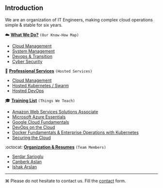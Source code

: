 ## Introduction
We are an organization of IT Engineers, making complex cloud operations simple & stable for six years.

:cloud: **[What We Do?](WhatWeDo.md#what-we-do)** `(Our Know-How Map)`
  * [Cloud Management](WhatWeDo.md#cloud-cloud-management-aws-azure-google-cloud-rackspace-blueocean-ovh)
  * [System Management](WhatWeDo.md#circus_tent-system-management)
  * [Devops & Transition](WhatWeDo.md#octocat-devops--transition)
  * [Cyber Security](WhatWeDo.md#police_car-cyber-security)
  
:wrench: **[Professional Services](Professional-Services.md##cloud-cloud-management-aws-azure-google-cloud-rackspace-blueocean-ovh)** `(Hosted Services)`
  * [Cloud Management](Professional-Services.md##cloud-cloud-management-aws-azure-google-cloud-rackspace-blueocean-ovh)
  * [Hosted Kubernetes / Swarm](Professional-Services.md##cloud-cloud-management-aws-azure-google-cloud-rackspace-blueocean-ovh)
  * [Hosted DevOps](Professional-Services.md##cloud-cloud-management-aws-azure-google-cloud-rackspace-blueocean-ovh)
  
:mortar_board: **[Training List](Trainings.md)** `(Things We Teach)`
  * [Amazon Web Services Solutions Associate](Trainings.md#amazon-web-services-solutions-associate)
  * [Microsoft Azure Essentials](Trainings.md#microsoft-azure-essentials)
  * [Google Cloud Fundamentals](Trainings.md#google-cloud-fundamentals)
  * [DevOps on the Cloud](Trainings.md#devops-on-the-cloud)
  * [Docker Fundamentals & Enterprise Operations with Kubernetes](Trainings.md#docker-fundamentals--ent-op-with-kubernetes)
  * [Securing the Cloud](Trainings.md#securing-the-cloud)

:octocat: **[Organization & Resumes](Resumes)** `(Team Members)`
  * [Serdar Sarioglu](Resumes/Serdar-Sarioglu.md)
  * [Canberk Aslan](Resumes/)
  * [Ishak Arslan](Resumes/)
    
----
⌘ Please do not hesitate to contact us. Fill the [contact](https://goo.gl/forms/WNw97mYx4fRonjQl1) form.
